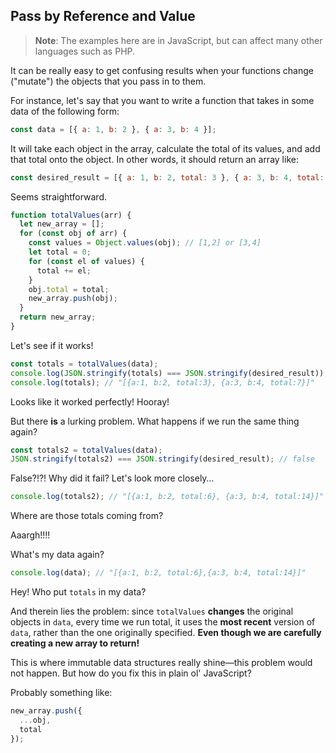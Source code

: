 ## Pass by Reference and Value

> **Note**: The examples here are in JavaScript, but can affect many other languages such as PHP.

It can be really easy to get confusing results when your functions change ("mutate") the objects that you pass in to them.

For instance, let's say that you want to write a function that takes in some data of the following form:

```javascript
const data = [{ a: 1, b: 2 }, { a: 3, b: 4 }];
```

It will take each object in the array, calculate the total of its values, and add that total onto the object. In other words, it should return an array like:

```javascript
const desired_result = [{ a: 1, b: 2, total: 3 }, { a: 3, b: 4, total: 7 }];
```

Seems straightforward.

```javascript
function totalValues(arr) {
  let new_array = [];
  for (const obj of arr) {
    const values = Object.values(obj); // [1,2] or [3,4]
    let total = 0;
    for (const el of values) {
      total += el;
    }
    obj.total = total;
    new_array.push(obj);
  }
  return new_array;
}
```

Let's see if it works!

```javascript
const totals = totalValues(data);
console.log(JSON.stringify(totals) === JSON.stringify(desired_result)); // true
console.log(totals); // "[{a:1, b:2, total:3}, {a:3, b:4, total:7}]"
```

Looks like it worked perfectly! Hooray!

But there **is** a lurking problem. What happens if we run the same thing again?

```javascript
const totals2 = totalValues(data);
JSON.stringify(totals2) === JSON.stringify(desired_result); // false
```

False?!?! Why did it fail? Let's look more closely…

```javascript
console.log(totals2); // "[{a:1, b:2, total:6}, {a:3, b:4, total:14}]"
```

Where are those totals coming from?

Aaargh!!!!

What's my data again?

```javascript
console.log(data); // "[{a:1, b:2, total:6},{a:3, b:4, total:14}]"
```

Hey! Who put `totals` in my data?

And therein lies the problem: since `totalValues` **changes** the original objects in `data`, every time we run total, it uses the **most recent** version of `data`, rather than the one originally specified. **Even though we are carefully creating a new array to return!**

This is where immutable data structures really shine—this problem would not happen. But how do you fix this in plain ol' JavaScript?

Probably something like:

```javascript
new_array.push({
  ...obj,
  total
});
```

